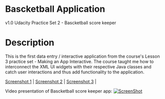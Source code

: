 # Bascketball Application
v1.0 Udacity Practice Set 2 - Bascketball score keeper

# Description
This is the first data entry / interactive application from the course's Lesson 3 practice set - Making an App Interactive. The course taught me how to interconnect the XML UI widgets with their respective Java classes and catch user interactions and thus add functionality to the application.

[Screenshot 1](http://s293.photobucket.com/user/GringoBG/media/Screenshot_1519507254.png.html) | 
[Screenshot 2](http://s293.photobucket.com/user/GringoBG/media/Screenshot_1519507267.png.html) | 
[Screenshot 3](http://s293.photobucket.com/user/GringoBG/media/Screenshot_1519507284.png.html) | 

Video presentation of Bascketball score keeper app:
[![ScreenShot](https://i.ytimg.com/vi/NGvHmBLqsuc/maxresdefault.jpg)](https://youtu.be/NGvHmBLqsuc)
